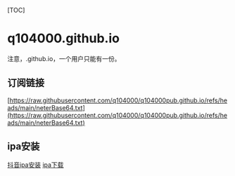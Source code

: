 [TOC]

# q104000.github.io

注意，.github.io，一个用户只能有一份。



## 订阅链接

[https://raw.githubusercontent.com/q104000/q104000pub.github.io/refs/heads/main/neterBase64.txt](https://raw.githubusercontent.com/q104000/q104000pub.github.io/refs/heads/main/neterBase64.txt)



## ipa安装

[抖音ipa安装](https://q104000.github.io/抖音/index.html)
[ipa下载](https://github.com/q104000/q104000.github.io/raw/main/抖音/TikTok_21.1.0.ipa)



